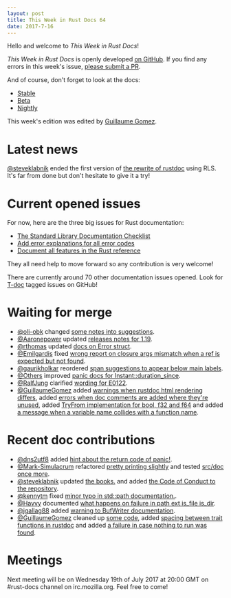 ```yaml
---
layout: post
title: This Week in Rust Docs 64
date: 2017-7-16
---
```


Hello and welcome to *This Week in Rust Docs*!

*This Week in Rust Docs* is openly developed [on GitHub](https://github.com/GuillaumeGomez/this-week-in-rust-docs).
If you find any errors in this week's issue, [please submit a PR](https://github.com/GuillaumeGomez/this-week-in-rust-docs/pulls).

And of course, don't forget to look at the docs:

* [Stable](https://doc.rust-lang.org/)
* [Beta](https://doc.rust-lang.org/beta/)
* [Nightly](https://doc.rust-lang.org/nightly/)

This week's edition was edited by [Guillaume Gomez](https://github.com/GuillaumeGomez).

# Latest news

[@steveklabnik](https://github.com/steveklabnik) ended the first version of [the rewrite of rustdoc](https://github.com/steveklabnik/rustdoc) using RLS. It's far from done but don't hesitate to give it a try!

# Current opened issues

For now, here are the three big issues for Rust documentation:

* [The Standard Library Documentation Checklist](https://github.com/rust-lang/rust/issues/29329)
* [Add error explanations for all error codes](https://github.com/rust-lang/rust/issues/32777)
* [Document all features in the Rust reference](https://github.com/rust-lang-nursery/reference/issues/9)

They all need help to move forward so any contribution is very welcome!

There are currently around 70 other documentation issues opened. Look for [T-doc](https://github.com/rust-lang/rust/labels/T-doc) tagged issues on GitHub!

# Waiting for merge

* [@oli-obk](https://github.com/oli-obk) changed [some notes into suggestions](https://github.com/rust-lang/rust/pull/42033).
* [@Aaronepower](https://github.com/Aaronepower) updated [releases notes for 1.19](https://github.com/rust-lang/rust/pull/42503).
* [@rthomas](https://github.com/rthomas) updated [docs on Error struct](https://github.com/rust-lang/rust/pull/42837).
* [@Emilgardis](https://github.com/Emilgardis) fixed [wrong report on closure args mismatch when a ref is expected but not found](https://github.com/rust-lang/rust/pull/42270).
* [@gaurikholkar](https://github.com/gaurikholkar) reordered [span suggestions to appear below main labels](https://github.com/rust-lang/rust/pull/43251).
* [@Others](https://github.com/Others) improved [panic docs for Instant::duration_since](https://github.com/rust-lang/rust/pull/43256).
* [@RalfJung](https://github.com/RalfJung) clarified [wording for E0122](https://github.com/rust-lang/rust/pull/43176).
* [@GuillaumeGomez](https://github.com/GuillaumeGomez) added [warnings when rustdoc html rendering differs](https://github.com/rust-lang/rust/pull/41991), added [errors when doc comments are added where they're unused](https://github.com/rust-lang/rust/pull/43009), added [TryFrom implementation for bool, f32 and f64](https://github.com/rust-lang/rust/pull/43220) and added [a message when a variable name collides with a function name](https://github.com/rust-lang/rust/pull/43173).

# Recent doc contributions

* [@dns2utf8](https://github.com/dns2utf8) added [hint about the return code of panic!](https://github.com/rust-lang/rust/pull/42670).
* [@Mark-Simulacrum](https://github.com/Mark-Simulacrum) refactored [pretty printing slightly](https://github.com/rust-lang/rust/pull/42897) and tested [src/doc once more](https://github.com/rust-lang/rust/pull/43152).
* [@steveklabnik](https://github.com/steveklabnik) updated [the books.](https://github.com/rust-lang/rust/pull/43240) and added [the Code of Conduct to the repository](https://github.com/rust-lang/rust/pull/43187).
* [@kennytm](https://github.com/kennytm) fixed [minor typo in std::path documentation.](https://github.com/rust-lang/rust/pull/43229).
* [@Havvy](https://github.com/Havvy) documented [what happens on failure in path ext is_file is_dir](https://github.com/rust-lang/rust/pull/42926).
* [@jgallag88](https://github.com/jgallag88) added [warning to BufWriter documentation](https://github.com/rust-lang/rust/pull/43136).
* [@GuillaumeGomez](https://github.com/GuillaumeGomez) cleaned up [some code](https://github.com/rust-lang/rust/pull/43006), added [spacing between trait functions in rustdoc](https://github.com/rust-lang/rust/pull/43130) and added [a failure in case nothing to run was found](https://github.com/rust-lang/rust/pull/43145).

# Meetings

Next meeting will be on Wednesday 19th of July 2017 at 20:00 GMT on #rust-docs channel on irc.mozilla.org. Feel free to come!
